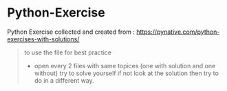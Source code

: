 # Python-Exercise
Python Exercise collected and created from :
https://pynative.com/python-exercises-with-solutions/
> to use the file for best practice
> - open every 2 files with same topices (one with solution and one without) try to solve yourself if not look at the solution then try to do in a different way.
